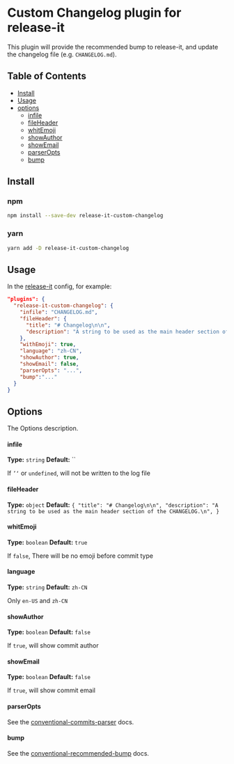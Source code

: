 # Custom Changelog plugin for release-it

This plugin will provide the recommended bump to release-it, and update the changelog file (e.g. `CHANGELOG.md`).

## Table of Contents

- [Install](#install)
- [Usage](#usage)
- [options](#options)
  - [infile](#infile)
  - [fileHeader](#fileHeader)
  - [whitEmoji](#whitEmoji)
  - [showAuthor](#showAuthor)
  - [showEmail](#showEmail)
  - [parserOpts](#parserOpts)
  - [bump](#bump)

## Install

### npm

```bash
npm install --save-dev release-it-custom-changelog
```

### yarn

```bash
yarn add -D release-it-custom-changelog
```

## Usage

In the [release-it](https://github.com/release-it/release-it) config, for example:

```json
"plugins": {
  "release-it-custom-changelog": {
    "infile": "CHANGELOG.md",
    "fileHeader": {
      "title": "# Changelog\n\n",
      "description": "A string to be used as the main header section of the CHANGELOG.\n",
    },
    "withEmoji": true,
    "language": "zh-CN",
    "showAuthor": true,
    "showEmail": false,
    "parserOpts": "...",
    "bump":"..."
  }
}
```

## Options

The Options description.

#### infile

**Type:** `string` **Default:** ``

If `’‘` or `undefined`, will not be written to the log file

#### fileHeader

**Type:** `object` **Default:** `{ "title": "# Changelog\n\n", "description": "A string to be used as the main header section of the CHANGELOG.\n", }`

#### whitEmoji

**Type:** `boolean` **Default:** `true`

If `false`, There will be no emoji before commit type

#### language

**Type:** `string` **Default:** `zh-CN`

Only `en-US` and `zh-CN`

#### showAuthor

**Type:** `boolean` **Default:** `false`

If `true`, will show commit author

#### showEmail

**Type:** `boolean` **Default:** `false`

If `true`, will show commit email

#### parserOpts

See the [conventional-commits-parser](https://github.com/conventional-changelog/conventional-changelog/blob/master/packages/conventional-commits-parser/README.md) docs.

#### bump

See the [conventional-recommended-bump](https://github.com/conventional-changelog/conventional-changelog/tree/master/packages/conventional-recommended-bump/README.md) docs.
